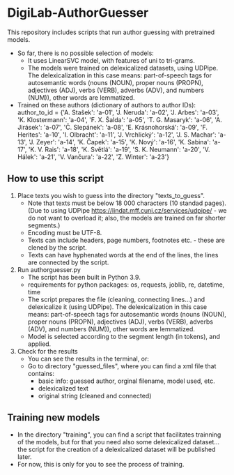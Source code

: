 # DigiLab-AuthorGuesser
This repository includes scripts that run author guessing with pretrained models.
- So far, there is no possible selection of models:
    - It uses LinearSVC model, with features of uni to tri-grams.
    - The models were trained on delexicalized datasets, using UDPipe. The delexicalization in this case means: part-of-speech tags for autosemantic words (nouns (NOUN), proper nouns (PROPN), adjectives (ADJ), verbs (VERB), adverbs (ADV), and numbers (NUM)), other words are lemmatized.
- Trained on these authors (dictionary of authors to author IDs):
author_to_id = {'A. Stašek': 'a-01',
                'J. Neruda': 'a-02',
                'J. Arbes': 'a-03',
                'K. Klostermann': 'a-04',
                'F. X. Šalda': 'a-05',
                'T. G. Masaryk': 'a-06',
                'A. Jirásek': 'a-07',
                'Č. Slepánek': 'a-08',
                'E. Krásnohorská': 'a-09',
                'F. Herites': 'a-10',
                'I. Olbracht': 'a-11',
                'J. Vrchlický': 'a-12',
                'J. S. Machar': 'a-13',
                'J. Zeyer': 'a-14',
                'K. Čapek': 'a-15',
                'K. Nový': 'a-16',
                'K. Sabina': 'a-17',
                'K. V. Rais': 'a-18',
                'K. Světlá': 'a-19',
                'S. K. Neumann': 'a-20',
                'V. Hálek': 'a-21',
                'V. Vančura': 'a-22',
                'Z. Winter': 'a-23'}

## How to use this script
1) Place texts you wish to guess into the directory "texts_to_guess".
    - Note that texts must be below 18 000 characters (10 standad pages). (Due to using UDPipe https://lindat.mff.cuni.cz/services/udpipe/ - we do not want to overload it; also, the models are trained on far shorter segments.)
    - Encoding must be UTF-8.
    - Texts can include headers, page numbers, footnotes etc. - these are clened by the script.
    - Texts can have hyphenated words at the end of the lines, the lines are connected by the script.
2) Run authorguesser.py
    - The script has been built in Python 3.9.
    - requirements for python packages: os, requests, joblib, re, datetime, time
    - The script prepares the file (cleaning, connecting lines...) and delexicalize it (using UDPipe). The delexicalization in this case means: part-of-speech tags for autosemantic words (nouns (NOUN), proper nouns (PROPN), adjectives (ADJ), verbs (VERB), adverbs (ADV), and numbers (NUM)), other words are lemmatized.
    - Model is selected according to the segment length (in tokens), and applied.
3) Check for the results
    - You can see the results in the terminal, or:
    - Go to directory "guessed_files", where you can find a xml file that contains:
        - basic info: guessed author, orginal filename, model used, etc.
        - delexicalized text
        - original string (cleaned and connected)

## Training new models
- In the directory "training", you can find a script that facilitates trainning of the models, but for that you need also some delexicalized dataset... the script for the creation of a delexicalized dataset will be published later.
- For now, this is only for you to see the process of training.